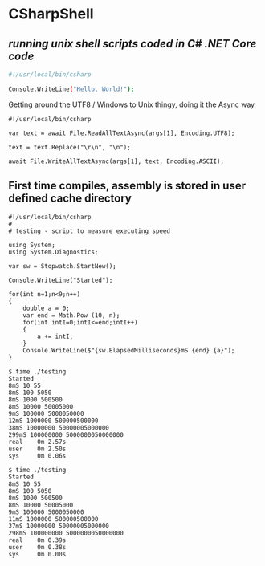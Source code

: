 # CSharpShell
## _running unix shell scripts coded in C# .NET Core code_

```sh
#!/usr/local/bin/csharp

Console.WriteLine("Hello, World!");
```

Getting around the UTF8 / Windows to Unix thingy, doing it the Async way

```
#!/usr/local/bin/csharp

var text = await File.ReadAllTextAsync(args[1], Encoding.UTF8);

text = text.Replace("\r\n", "\n");

await File.WriteAllTextAsync(args[1], text, Encoding.ASCII);
```


## First time compiles, assembly is stored in user defined cache directory

```
#!/usr/local/bin/csharp
#
# testing - script to measure executing speed

using System;
using System.Diagnostics;

var sw = Stopwatch.StartNew();

Console.WriteLine("Started");

for(int n=1;n<9;n++)
{
	double a = 0;
	var end = Math.Pow (10, n);
	for(int intI=0;intI<=end;intI++)
	{
		a += intI;
	}
	Console.WriteLine($"{sw.ElapsedMilliseconds}mS {end} {a}");
}
```

```
$ time ./testing
Started
8mS 10 55
8mS 100 5050
8mS 1000 500500
8mS 10000 50005000
9mS 100000 5000050000
12mS 1000000 500000500000
38mS 10000000 50000005000000
299mS 100000000 5000000050000000
real    0m 2.57s
user    0m 2.50s
sys     0m 0.06s

$ time ./testing
Started
8mS 10 55
8mS 100 5050
8mS 1000 500500
8mS 10000 50005000
9mS 100000 5000050000
11mS 1000000 500000500000
37mS 10000000 50000005000000
298mS 100000000 5000000050000000
real    0m 0.39s
user    0m 0.38s
sys     0m 0.00s
```

